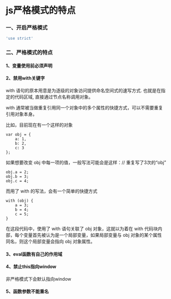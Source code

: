 # js严格模式的特点

### 一、开启严格模式

```javascript
'use strict'
```

### 二、严格模式的特点

#### 1、变量使用前必须声明

#### 2、禁用with关键字

with 语句的原本用意是为逐级的对象访问提供命名空间式的速写方式. 也就是在指定的代码区域, 直接通过节点名称调用对象。

with 通常被当做重复引用同一个对象中的多个属性的快捷方式，可以不需要重复引用对象本身。

比如，目前现在有一个这样的对象

```
var obj = {
	a: 1,
	b: 2,
	c: 3
};
```

如果想要改变 obj 中每一项的值，一般写法可能会是这样：// 重复写了3次的“obj”

```
obj.a = 2;
obj.b = 3;
obj.c = 4;
```

而用了 with 的写法，会有一个简单的快捷方式

```
with (obj) {
	a = 3;
	b = 4;
	c = 5;
}
```

在这段代码中，使用了 with 语句关联了 obj 对象，这就以为着在 with 代码块内部，每个变量首先被认为是一个局部变量，如果局部变量与 obj 对象的某个属性同名，则这个局部变量会指向 obj 对象属性。

#### 3、eval函数有自己的作用域

#### 4、禁止this指向window

非严格模式下会默认指向window

#### 5、函数参数不能重名
